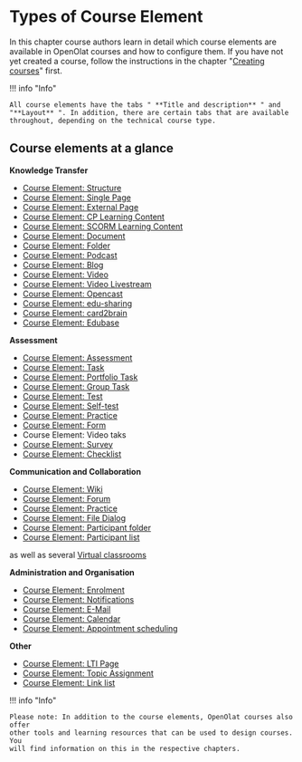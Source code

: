 # Types of Course Element

In this chapter course authors learn in detail which course elements are
available in OpenOlat courses and how to configure them. If you have not yet
created a course, follow the instructions in the chapter "[Creating
courses](../course_create/index.md)" first.

  
 
!!! info "Info"

    All course elements have the tabs " **Title and description** " and "**Layout** ". In addition, there are certain tabs that are available throughout, depending on the technical course type.

  

## Course elements at a glance

**Knowledge Transfer**

  * [Course Element: Structure](Knowledge_Transfer.md#structure)
  * [Course Element: Single Page](Knowledge_Transfer.md#single_page)
  * [Course Element: External Page](Knowledge_Transfer.md#externa_page)
  * [Course Element: CP Learning Content](Knowledge_Transfer.md#CP_learning_content)
  * [Course Element: SCORM Learning Content](Knowledge_Transfer.md#SCORM_learning_content)
  * [Course Element: Document](Knowledge_Transfer.md#document)
  * [Course Element: Folder](Knowledge_Transfer.md#folder)
  * [Course Element: Podcast](Knowledge_Transfer.md#podcast)
  * [Course Element: Blog](Knowledge_Transfer.md#blog)
  * [Course Element: Video](Knowledge_Transfer.md#video)
  * [Course Element: Video Livestream](Knowledge_Transfer.md#livestream)
  * [Course Element: Opencast](Knowledge_Transfer.md#opencast)
  * [Course Element: edu-sharing](Knowledge_Transfer.md#edusharing)
  * [Course Element: card2brain](Knowledge_Transfer.md#card2brain)
  * [Course Element: Edubase](Knowledge_Transfer.md#edubase)

**Assessment**

  * [Course Element: Assessment](Assessment.md#course_element_assessment)
  * [Course Element: Task](Assessment.md#course_element_task)
  * [Course Element: Portfolio Task](Assessment.md#course_element_portfolio)
  * [Course Element: Group Task](Assessment.md#course_element_group_tasks)
  * [Course Element: Test](Assessment.md#course_element_test)
  * [Course Element: Self-test](Assessment.md#course_element_self_test)
  * [Course Element: Practice](Assessment.md#course_element_uebung)    
  * [Course Element: Form](Assessment.md#course_element_form)
  * Course Element: Video taks
  * [Course Element: Survey](Assessment.md#course_element_survey)
  * [Course Element: Checklist](Assessment.md#course_element_checklist)

**Communication and Collaboration**

  * [Course Element: Wiki](Communication_and_Collaboration.md#wiki)
  * [Course Element: Forum](Communication_and_Collaboration.md#forum)
  * [Course Element: Practice](Course_Element_Assessment.md#course_element_uebung)  
  * [Course Element: File Dialog](Communication_and_Collaboration.md#file_dialog)
  * [Course Element: Participant folder](Communication_and_Collaboration.md#participant_folder)
  * [Course Element: Participant list](Communication_and_Collaboration.md#participant_list)

as well as several [Virtual classrooms](Virtual_classrooms.md)

**Administration and Organisation**

  * [Course Element: Enrolment](Administration_and_Organisation.md#enrolment)
  * [Course Element: Notifications](Administration_and_Organisation.md#notification)
  * [Course Element: E-Mail](Administration_and_Organisation.md#mail)
  * [Course Element: Calendar](Administration_and_Organisation.md#cal)
  * [Course Element: Appointment scheduling](Administration_and_Organisation.md#appointment_scheduling)

**Other**

  * [Course Element: LTI Page](Other.md#lti)
  * [Course Element: Topic Assignment](Other.md#topic_assignment)
  * [Course Element: Link list](Other.md#linklist)

  

!!! info "Info"
    
    Please note: In addition to the course elements, OpenOlat courses also offer
    other tools and learning resources that can be used to design courses. You
    will find information on this in the respective chapters.

